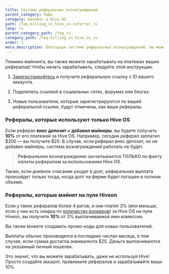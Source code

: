 ```yaml
---
title: Система реферальных вознаграждений
parent_category: ЧаВо
category: Биллинг в Hive OS
path: /faq-billing_in_hive_os-referral_ru
lang: ru
parent_category_path: /faq_ru
category_path: /faq-billing_in_hive_os_ru
order: 1
meta_description: Благодаря системе реферальных вознаграждений, вы можете зарабатывать с Hive OS, даже если вы не майните!
---
```


Помимо майнинга, вы также можете зарабатывать на платежах ваших рефералов! Чтобы начать зарабатывать, следуйте этой инструкции:

1. [Зарегистрируйтесь](https://the.hiveos.farm/register/) и получите реферальную ссылку с ID вашего аккаунта.

2. Поделитесь ссылкой в социальных сетях, форумах или блогах.

3. Новые пользователи, которые зарегистрируются по вашей реферальной ссылке, будут отмечены, как ваши рефералы.

### Рефералы, которые используют только Hive OS
Если реферал **внес депозит** и **добавил майнеры**, вы будете получать **10%** от его платежей за Hive OS. Например, сегодня реферал заплатил $200 — вы получите $20. В случае, если реферал внес депозит, но не добавил майнеры, система вознаграждений работать не будет.

>**Реферальное вознаграждение засчитывается ТОЛЬКО по факту оплаты рефералом за использование Hive OS**.

Также, если дневное списание уходит в долг, реферальная выплата произойдет только тогда, когда долг на ферме будет погашен в полном объеме.

### Рефералы, которые майнят на пуле Hiveon
Если у таких рефералов более 4 ригов, и они платят 3% (или меньше, если у них есть скидка по [количеству воркеров](https://hiveos.farm/faq-billing_in_hive_os-discounts_bonuses_ru)) за Hive OS на пуле Hiveon, вы получите **10%** от 3% выплачиваемой ими комиссии.

Вы также можете создавать промо-коды для новых пользователей.

Выплаты обычно производятся в последних числах месяца, в том случае, если сумма достигла эквивалента $25. Деньги выплачиваются на указанный личный кошелек.

Это значит, что вы можете зарабатывать, даже не используя Hive! Просто создайте аккаунт, привлеките рефералов и зарабатывайте ваши 10%.
